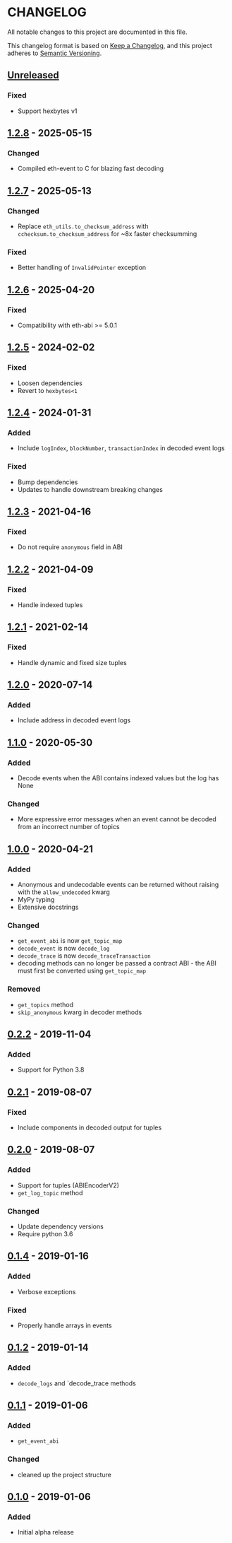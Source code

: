 # CHANGELOG

All notable changes to this project are documented in this file.

This changelog format is based on [Keep a Changelog](https://keepachangelog.com/en/1.0.0/),
and this project adheres to [Semantic Versioning](https://semver.org/spec/v2.0.0.html).

## [Unreleased](https://github.com/iamdefinitelyahuman/eth-event)
### Fixed
- Support hexbytes v1

## [1.2.8](https://github.com/iamdefinitelyahuman/eth-event/releases/tag/v1.2.8) - 2025-05-15
### Changed
- Compiled eth-event to C for blazing fast decoding

## [1.2.7](https://github.com/iamdefinitelyahuman/eth-event/releases/tag/v1.2.7) - 2025-05-13
### Changed
- Replace `eth_utils.to_checksum_address` with `cchecksum.to_checksum_address` for ~8x faster checksumming

### Fixed
- Better handling of `InvalidPointer` exception

## [1.2.6](https://github.com/iamdefinitelyahuman/eth-event/releases/tag/v1.2.6) - 2025-04-20
### Fixed
- Compatibility with eth-abi >= 5.0.1

## [1.2.5](https://github.com/iamdefinitelyahuman/eth-event/releases/tag/v1.2.5) - 2024-02-02
### Fixed
- Loosen dependencies
- Revert to `hexbytes<1`

## [1.2.4](https://github.com/iamdefinitelyahuman/eth-event/releases/tag/v1.2.4) - 2024-01-31
### Added
- Include `logIndex`, `blockNumber`, `transactionIndex` in decoded event logs

### Fixed
- Bump dependencies
- Updates to handle downstream breaking changes

## [1.2.3](https://github.com/iamdefinitelyahuman/eth-event/releases/tag/v1.2.3) - 2021-04-16
### Fixed
- Do not require `anonymous` field in ABI

## [1.2.2](https://github.com/iamdefinitelyahuman/eth-event/releases/tag/v1.2.2) - 2021-04-09
### Fixed
- Handle indexed tuples

## [1.2.1](https://github.com/iamdefinitelyahuman/eth-event/releases/tag/v1.2.1) - 2021-02-14
### Fixed
- Handle dynamic and fixed size tuples

## [1.2.0](https://github.com/iamdefinitelyahuman/eth-event/releases/tag/v1.2.0) - 2020-07-14
### Added
- Include address in decoded event logs

## [1.1.0](https://github.com/iamdefinitelyahuman/eth-event/releases/tag/v1.1.0) - 2020-05-30
### Added
- Decode events when the ABI contains indexed values but the log has None

### Changed
- More expressive error messages when an event cannot be decoded from an incorrect number of topics

## [1.0.0](https://github.com/iamdefinitelyahuman/eth-event/releases/tag/v1.0.0) - 2020-04-21
### Added
- Anonymous and undecodable events can be returned without raising with the `allow_undecoded` kwarg
- MyPy typing
- Extensive docstrings

### Changed
- `get_event_abi` is now `get_topic_map`
- `decode_event` is now `decode_log`
- `decode_trace` is now `decode_traceTransaction`
- decoding methods can no longer be passed a contract ABI - the ABI must first be converted using `get_topic_map`

### Removed
- `get_topics` method
- `skip_anonymous` kwarg in decoder methods

## [0.2.2](https://github.com/iamdefinitelyahuman/eth-event/releases/tag/v0.2.2) - 2019-11-04
### Added
- Support for Python 3.8

## [0.2.1](https://github.com/iamdefinitelyahuman/eth-event/releases/tag/v0.2.1) - 2019-08-07
### Fixed
- Include components in decoded output for tuples

## [0.2.0](https://github.com/iamdefinitelyahuman/eth-event/releases/tag/v0.2.0) - 2019-08-07
### Added
- Support for tuples (ABIEncoderV2)
- `get_log_topic` method

### Changed
- Update dependency versions
- Require python 3.6

## [0.1.4](https://github.com/iamdefinitelyahuman/eth-event/releases/tag/v0.1.4) - 2019-01-16
### Added
- Verbose exceptions

### Fixed
- Properly handle arrays in events

## [0.1.2](https://github.com/iamdefinitelyahuman/eth-event/releases/tag/v0.1.2) - 2019-01-14
### Added
- `decode_logs` and `decode_trace methods

## [0.1.1](https://github.com/iamdefinitelyahuman/eth-event/releases/tag/v0.1.1) - 2019-01-06
### Added
- `get_event_abi`

### Changed
- cleaned up the project structure

## [0.1.0](https://github.com/iamdefinitelyahuman/eth-event/releases/tag/v0.1.0) - 2019-01-06
### Added
- Initial alpha release
